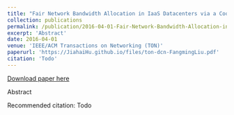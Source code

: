 ```yaml
---
title: "Fair Network Bandwidth Allocation in IaaS Datacenters via a Cooperative Game Approach"
collection: publications
permalink: /publication/2016-04-01-Fair-Network-Bandwidth-Allocation-in-IaaS-Datacenters-via-a-Cooperative-Game-Approach
excerpt: 'Abstract'
date: 2016-04-01
venue: 'IEEE/ACM Transactions on Networking (TON)'
paperurl: 'https://JiahaiHu.github.io/files/ton-dcn-FangmingLiu.pdf'
citation: 'Todo'
---
```


<a href='https://JiahaiHu.github.io/files/ton-dcn-FangmingLiu.pdf'>Download paper here</a>

Abstract

Recommended citation: Todo